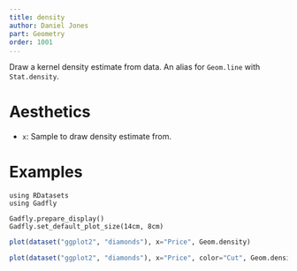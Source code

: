 ```yaml
---
title: density
author: Daniel Jones
part: Geometry
order: 1001
...
```


Draw a kernel density estimate from data. An alias for `Geom.line` with
`Stat.density`.

# Aesthetics

  * `x`: Sample to draw density estimate from.

# Examples

```{.julia hide="true" results="none"}
using RDatasets
using Gadfly

Gadfly.prepare_display()
Gadfly.set_default_plot_size(14cm, 8cm)
```

```julia
plot(dataset("ggplot2", "diamonds"), x="Price", Geom.density)
```

```julia
plot(dataset("ggplot2", "diamonds"), x="Price", color="Cut", Geom.density)
```
